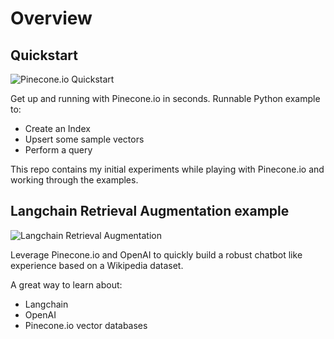 # Overview

## Quickstart

![Pinecone.io Quickstart](./_docs/quickstart.gif)

Get up and running with Pinecone.io in seconds. Runnable Python example to: 

* Create an Index
* Upsert some sample vectors
* Perform a query 

This repo contains my initial experiments while playing with Pinecone.io and working through the examples. 

## Langchain Retrieval Augmentation example 

![Langchain Retrieval Augmentation](./_docs/langchain.gif)

Leverage Pinecone.io and OpenAI to quickly build a robust chatbot like experience based on a Wikipedia dataset. 

A great way to learn about: 

* Langchain
* OpenAI
* Pinecone.io vector databases
